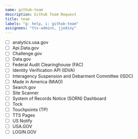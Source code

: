 ```yaml
---
name: github-team
description: Github Team Request
title: team
labels: "g: help, i: github-team"
assignees: "tts-admins, jjediny"
---
```


- [ ] analytics.usa.gov
- [ ] Api.Data.gov
- [ ] Challenge.gov
- [ ] Data.gov
- [ ] Federal Audit Clearinghouse (FAC)
- [ ] Identity Verification API (IDVA)
- [ ] Interagency Suspension and Debarment Committee (ISDC)
- [ ] Made in America (MiAO)
- [ ] Search.gov
- [ ] Site Scanner
- [ ] System of Records Notice (SORN) Dashboard
- [ ] Tock
- [ ] Touchpoints (TP)
- [ ] TTS Pages
- [ ] US Notify
- [ ] USA.GOV
- [ ] LOGIN.GOV

